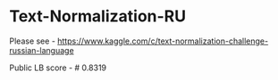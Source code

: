 # Text-Normalization-RU
Please see - https://www.kaggle.com/c/text-normalization-challenge-russian-language


Public LB score - # 0.8319
